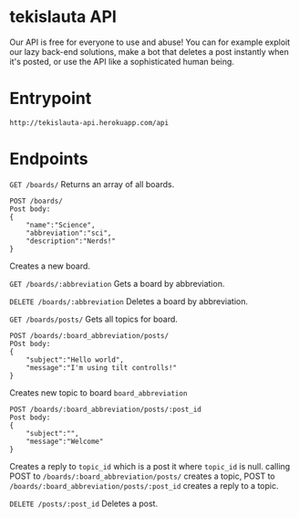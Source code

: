 # tekislauta API
Our API is free for everyone to use and abuse! You can for example exploit our lazy back-end solutions, make a bot that deletes a post instantly when it's posted, or use the API like a sophisticated human being. 

# Entrypoint
`http://tekislauta-api.herokuapp.com/api`

# Endpoints

`GET /boards/` Returns an array of all boards.

```
POST /boards/
Post body:
{
    "name":"Science",
    "abbreviation":"sci",
    "description":"Nerds!"
}
```
Creates a new board.

`GET /boards/:abbreviation` Gets a board by abbreviation.

`DELETE /boards/:abbreviation` Deletes a board by abbreviation.

`GET /boards/posts/` Gets all topics for board.

```
POST /boards/:board_abbreviation/posts/
POst body:
{
    "subject":"Hello world",
    "message":"I'm using tilt controlls!"
}
```
Creates new topic to board `board_abbreviation`

```
POST /boards/:board_abbreviation/posts/:post_id
Post body:
{
    "subject":"",
    "message":"Welcome"
}
```
Creates a reply to `topic_id` which is a post it where `topic_id` is null. 
calling POST to `/boards/:board_abbreviation/posts/` creates a topic, POST to `/boards/:board_abbreviation/posts/:post_id` creates a reply to a topic.

`DELETE /posts/:post_id` Deletes a post.

